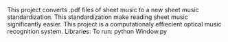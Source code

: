 This project converts .pdf files of sheet music to a new sheet music standardization. This standardization make reading sheet music significantly easier. This project is a computationaly effiecient optical music recognition system.
Libraries:
To run: python Window.py
